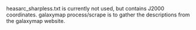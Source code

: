 heasarc_sharpless.txt is currently not used, but contains J2000 coordinates.
galaxymap process/scrape is to gather the descriptions from the galaxymap website.
